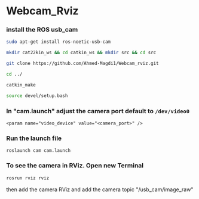 # Webcam_Rviz


### install the ROS usb_cam
```bash
sudo apt-get install ros-noetic-usb-cam
```

```bash
mkdir cat22kin_ws && cd catkin_ws && mkdir src && cd src

git clone https://github.com/Ahmed-Magdi1/Webcam_rviz.git

cd ../

catkin_make

source devel/setup.bash 
```
### In "cam.launch" adjust the camera port default to `/dev/video0`
``<param name="video_device" value="<camera_port>" />``

### Run the launch file
```
roslaunch cam cam.launch 
```

### To see the camera in RViz. Open new Terminal
```bash
rosrun rviz rviz
```
then add the camera RViz and add the camera topic "/usb_cam/image_raw"


